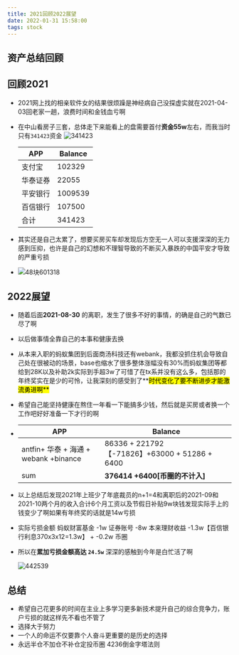 ```yaml
---
title: 2021回顾2022展望
date: 2022-01-31 15:58:00
tags: stock
---
```

资产总结回顾
---
##  回顾2021
* 2021网上找的相亲软件女的结果很烦躁是神经病自己没探虚实就在2021-04-03回老家一趟，浪费时间和金钱血亏啊

* 在中山看房子三套，总体走下来能看上的盘需要首付**资金55w**左右，而我当时只有`341423`资金
  ![341423](https://s4.ax1x.com/2022/01/31/HiKO29.png)

  | APP      | Balance |
  | -------- | ------- |
  | 支付宝   | 102329  |
  | 华泰证券 | 22055   |
  | 平安银行 | 1009539 |
  | 百信银行 | 107500  |
  | 合计 | 341423  |
  
* 其实还是自己太累了，想要买房买车却发现后方空无一人可以支援深深的无力感到压抑，也许是自己的幻想和不理智导致的不断买入暴跌的中国平安才导致的严重亏损
* ![48块601318](https://sm.ms/image/mKZ1VLfxaAcoedg)

## 2022展望

* 随着后面**2021-08-30** 的离职，发生了很多不好的事情，的确是自己的气数已尽了啊

* 以后做事情全靠自己的本事和健康去换

* 从本来入职的蚂蚁集团到后面商汤科技还有webank，我都没抓住机会导致自己处在很被动的场景，base也缩水了很多整体涨幅没有30%而蚂蚁集团等都给到28K以及补助2k实际到手超3w了可惜了在tx系并没有这么多，包括那的年终奖实在是少的可怜，让我深刻的感受到了**<font style="color:black; background:yellow">时代变化了要不断进步才能激流勇进啊**</font>

* 希望自己能坚持健康在熬住一年看一下能搞多少钱，然后就是买房或者换一个工作吧好好准备一下才行的啊

* | APP                                   | Balance                                        |
  | ------------------------------------- | ---------------------------------------------- |
  | antfin+ 华泰 + 海通 + webank +binance | 86336 + 221792 【-71826】+63000 + 51286 + 6400 |
  | sum                                   | **376414 +6400[币圈的不计入]**                 |
  
* 以上总结后发现2021年上班少了年底裁员的n+1=4和离职后的2021-09和2021-10两个月的收入合计6个月工资以及节假日补贴9w块钱发现实际手上的钱变少了啊如果有年终奖的话就是14w亏损

* 实际亏损金额 蚂蚁财富基金 -1w 证券账号 -8w 本来理财收益 -1.3w【百信银行利息370x3x12=1.3w】 + -0.2w 币圈 

* 所以在**累加亏损金额高达 `24.5w`** 深深的感触到今年是白忙活了啊

  ![442539](https://s3.bmp.ovh/imgs/2022/01/0f43091f8500fd8a.jpg)
## 总结
* 希望自己花更多的时间在主业上多学习更多新技术提升自己的综合竞争力，账户亏损的就这样先不看也不管了
* 选择大于努力
* 一个人的命运不仅要靠个人奋斗更重要的是历史的选择
* 永远半仓不加仓不补仓定投币圈 4236倒金字塔法则